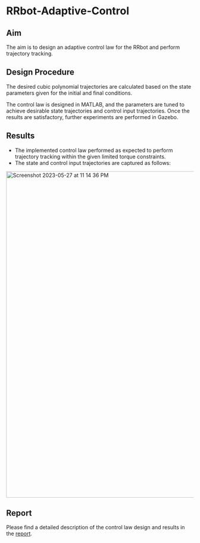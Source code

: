 # RRbot-Adaptive-Control

## Aim
The aim is to design an adaptive control law for the RRbot and perform trajectory tracking.

## Design Procedure
The desired cubic polynomial trajectories are calculated based on the state parameters given for the initial and final conditions.

The control law is designed in MATLAB, and the parameters are tuned to achieve desirable state trajectories and control input trajectories. Once the results are satisfactory, further experiments are performed in Gazebo.

## Results

- The implemented control law performed as expected to perform trajectory tracking within the given limited torque constraints. 
- The state and control input trajectories are captured as follows: 

<img width="877" alt="Screenshot 2023-05-27 at 11 14 36 PM" src="https://github.com/kt-krutarthtrivedi/RRbot-Adaptive-Control/assets/134632027/7ecffb1e-6bb1-405a-ae9a-b9968e1a628e">








## Report

Please find a detailed description of the control law design and results in the [report](https://github.com/kt-krutarthtrivedi/RRbot-Adaptive-Control/blob/main/media/Report.pdf).
